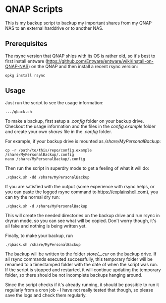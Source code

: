 # QNAP Scripts

This is my backup script to backup my important shares from 
my QNAP NAS to an external harddrive or to another NAS.

## Prerequisites

The rsync version that QNAP ships with its OS is rather old, so
it's best to first install entware (https://github.com/Entware/entware/wiki/Install-on-QNAP-NAS)
on the QNAP and then install a recent rsync version:

```
opkg install rsync
```

## Usage

Just run the script to see the usage information:

```
.../qback.sh
```

To make a backup, first setup a _.config_ folder on your backup drive. 
Checkout the usage information and the files in the _config.example_ folder
and create your own _shares_ file in the _.config_ folder.

For example, if your backup drive is mounted as _/share/MyPersonalBackup_:

```
cp -r /path/to/this/repo/config.example /share/MyPersonalBackup/.config
nano /share/MyPersonalBackup/.config
```

Then run the script in superdry mode to get a feeling of what it will do:

```
./qback.sh -dd /share/MyPersonalBackup
```

If you are satisfied with the output (some experience with rsync helps, or
you can paste the logged rsync command to https://explainshell.com), you can try
the normal dry run:

```
./qback.sh -d /share/MyPersonalBackup
```

This will create the needed directories on the backup drive and run rsync in dryrun mode, 
so you can see what will be copied. Don't worry though, it's all fake and nothing is
being written yet.

Finally, to make your backup, run

```
./qback.sh /share/MyPersonalBackup
```

The backup will be written to the folder _store/\_\_cur_ on the backup drive. If
all rsync commands executed successfully, this temporary folder will be renamed 
to a timestamped folder with the date of when the script was run. If the script
is stopped and restarted, it will continue updating the temporary folder, so there
should be not incomplete backups hanging around.

Since the script checks if it's already running, it should be possible to run it regularly from 
a cron job - I have not really tested that though, so please save the logs and check them
regularly.
